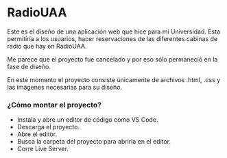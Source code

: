 # RadioUAA

Este es el diseño de una aplicación web que hice para mi Universidad. Esta permitiría a los usuarios, hacer reservaciones de las diferentes cabinas de radio que hay en RadioUAA.

Me parece que el proyecto fue cancelado y por eso sólo permaneció en la fase de diseño.

En este momento el proyecto consiste únicamente de archivos .html, .css y las imágenes necesarias para su diseño.

### ¿Cómo montar el proyecto?

- Instala y abre un editor de código como VS Code.
- Descarga el proyecto.
- Abre el editor.
- Busca la carpeta del proyecto para abrirla en el editor.
- Corre Live Server.
